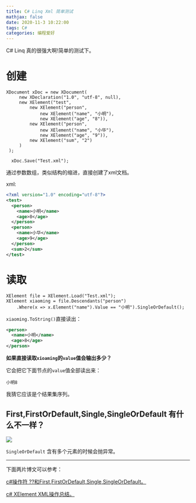 ```yaml
---
title: C# Linq Xml 简单测试
mathjax: false
date: 2020-11-3 10:22:00
tags: C#
categories: 编程爱好
---
```



C# Linq 真的很强大啊!简单的测试下。

<!--more-->

# 创建

```CSharp
XDocument xDoc = new XDocument(
     new XDeclaration("1.0", "utf-8", null),
     new XElement("test",
         new XElement("person",
             new XElement("name", "小明"),
             new XElement("age", "8")),
         new XElement("person",
             new XElement("name", "小华"),
             new XElement("age", "9")),
         new XElement("sum", "2")
     )
 );

  xDoc.Save("Test.xml");
```
通过参数数组，类似结构的缩进，直接创建了xml文档。

xml:

```xml
<?xml version="1.0" encoding="utf-8"?>
<test>
  <person>
    <name>小明</name>
    <age>8</age>
  </person>
  <person>
    <name>小华</name>
    <age>9</age>
  </person>
  <sum>2</sum>
</test>
```

# 读取

```CSharp
XElement file = XElement.Load("Test.xml");
XElement xiaoming = file.Descendants("person")
    .Where(x => x.Element("name").Value == "小明").SingleOrDefault();
```
`xiaoming.ToString()`直接读出：
```xml
<person>
  <name>小明</name>
  <age>8</age>
</person>
```

**如果直接读取`xioaming`的`value`值会输出多少？**

它会把它下面节点的`value`值全部读出来：

```
小明8
```
我猜它应该是个结果集序列。

## First,FirstOrDefault,Single,SingleOrDefault 有什么不一样？

![](http://image.huvjie.com/201103N02_img01.png)

`SingleOrDefault` 含有多个元素的时候会抛异常。

---


下面两片博文可以参考：

[c#操作符 ??和First,FirstOrDefault,Single,SingleOrDefault。](https://www.cnblogs.com/lelehellow/p/6549404.html )

[c# XElement XML操作总结。](https://www.cnblogs.com/s7ven/articles/3575478.html )